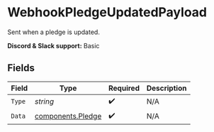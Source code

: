 # WebhookPledgeUpdatedPayload

Sent when a pledge is updated.

**Discord & Slack support:** Basic


## Fields

| Field                                                  | Type                                                   | Required                                               | Description                                            |
| ------------------------------------------------------ | ------------------------------------------------------ | ------------------------------------------------------ | ------------------------------------------------------ |
| `Type`                                                 | *string*                                               | :heavy_check_mark:                                     | N/A                                                    |
| `Data`                                                 | [components.Pledge](../../models/components/pledge.md) | :heavy_check_mark:                                     | N/A                                                    |